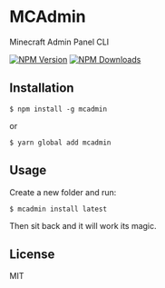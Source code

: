 # MCAdmin
Minecraft Admin Panel CLI

[![NPM Version](http://img.shields.io/npm/v/mcadmin.svg?style=flat)](https://www.npmjs.org/package/mcadmin)
[![NPM Downloads](https://img.shields.io/npm/dm/mcadmin.svg?style=flat)](https://www.npmjs.org/package/mcadmin)


## Installation

    $ npm install -g mcadmin

or

    $ yarn global add mcadmin

## Usage

Create a new folder and run:

    $ mcadmin install latest

Then sit back and it will work its magic. 


## License


MIT
